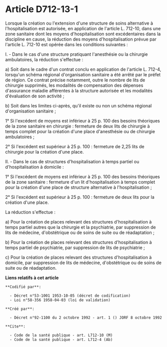 # Article D712-13-1

Lorsque la création ou l'extension d'une structure de soins alternative à l'hospitalisation est autorisée, en application de
l'article L. 712-10, dans une zone sanitaire dont les moyens d'hospitalisation sont excédentaires dans la discipline en
cause, la réduction des moyens d'hospitalisation prévue par l'article L. 712-10 est opérée dans les conditions suivantes :

I. - Dans le cas d'une structure pratiquant l'anesthésie ou la chirurgie ambulatoires, la réduction s'effectue :

a) Soit dans le cadre d'un contrat conclu en application de l'article L. 712-4, lorsqu'un schéma régional d'organisation
sanitaire a été arrêté par le préfet de région. Ce contrat précise notamment, outre le nombre de lits de chirurgie supprimés,
les modalités de compensation des dépenses d'assurance maladie afférentes à la structure autorisée et les modalités
d'évaluation de son activité ;

b) Soit dans les limites ci-après, qu'il existe ou non un schéma régional d'organisation sanitaire ;

1° Si l'excédent de moyens est inférieur à 25 p. 100 des besoins théoriques de la zone sanitaire en chirurgie : fermeture de
deux lits de chirurgie à temps complet pour la création d'une place d'anesthésie ou de chirurgie ambulatoires ;

2° Si l'excédent est supérieur à 25 p. 100 : fermeture de 2,25 lits de chirurgie pour la création d'une place.

II. - Dans le cas de structures d'hospitalisation à temps partiel ou d'hospitalisation à domicile :

1° Si l'excédent de moyens est inférieur à 25 p. 100 des besoins théoriques de la zone sanitaire : fermeture d'un lit
d'hospitalisation à temps complet pour la création d'une place de structure alternative à l'hospitalisation ;

2° Si l'excédent est supérieur à 25 p. 100 : fermeture de deux lits pour la création d'une place.

La réduction s'effectue :

a) Pour la création de places relevant des structures d'hospitalisation à temps partiel autres que la chirurgie et la
psychiatrie, par suppression de lits de médecine, d'obstétrique ou de soins de suite ou de réadaptation ;

b) Pour la création de places relevant des structures d'hospitalisation à temps partiel de psychiatrie, par suppression de
lits de psychiatrie ;

c) Pour la création de places relevant des structures d'hospitalisation à domicile, par suppression de lits de médecine,
d'obstétrique ou de soins de suite ou de réadaptation.

**Liens relatifs à cet article**

	**Codifié par**:

	  - Décret n°53-1001 1953-10-05 (décret de codification)
	  - Loi n°58-356 1958-04-03 (loi de validation)

	**Créé par**:

	  - Décret n°92-1100 du 2 octobre 1992 - art. 1 () JORF 8 octobre 1992

	**Cite**:

	  - Code de la santé publique - art. L712-10 (M)
	  - Code de la santé publique - art. L712-4 (Ab)
